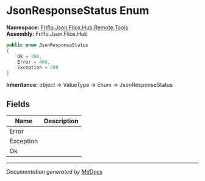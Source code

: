 ﻿<!--  
  <auto-generated>   
    The contents of this file were generated by a tool.  
    Changes to this file may be list if the file is regenerated  
  </auto-generated>   
-->

# JsonResponseStatus Enum

**Namespace:** [Friflo.Json.Fliox.Hub.Remote.Tools](../index.md)  
**Assembly:** Friflo.Json.Fliox.Hub

```csharp
public enum JsonResponseStatus
{
    Ok = 200,
    Error = 400,
    Exception = 500
}
```

**Inheritance:** object → ValueType → Enum → JsonResponseStatus

## Fields

| Name      | Description |
| --------- | ----------- |
| Error     |             |
| Exception |             |
| Ok        |             |

___

*Documentation generated by [MdDocs](https://github.com/ap0llo/mddocs)*
